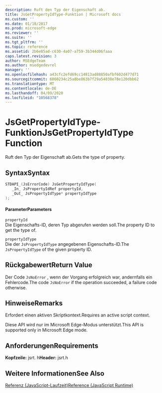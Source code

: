 ```yaml
---
description: Ruft den Typ der Eigenschaft ab.
title: JsGetPropertyIdType-Funktion | Microsoft docs
ms.custom: ''
ms.date: 01/18/2017
ms.prod: microsoft-edge
ms.reviewer: ''
ms.suite: ''
ms.tgt_pltfrm: ''
ms.topic: reference
ms.assetid: 2b6e85ad-c630-4a07-a759-3b344d06faaa
caps.latest.revision: 3
author: MSEdgeTeam
ms.author: msedgedevrel
manager: ''
ms.openlocfilehash: a43cfc2efd69cc14813ad88850afbf602d477d71
ms.sourcegitcommit: 6860234c25a8be863b7f29a54838e78e120dbb62
ms.translationtype: MT
ms.contentlocale: de-DE
ms.lasthandoff: 04/09/2020
ms.locfileid: "10568378"
---
```

# <span data-ttu-id="9c70e-103">JsGetPropertyIdType-Funktion</span><span class="sxs-lookup"><span data-stu-id="9c70e-103">JsGetPropertyIdType Function</span></span>
<span data-ttu-id="9c70e-104">Ruft den Typ der Eigenschaft ab.</span><span class="sxs-lookup"><span data-stu-id="9c70e-104">Gets the type of property.</span></span>  
  
## <span data-ttu-id="9c70e-105">Syntax</span><span class="sxs-lookup"><span data-stu-id="9c70e-105">Syntax</span></span>  
  
```cpp  
STDAPI_(JsErrorCode) JsGetPropertyIdType(  
   _In_ JsPropertyIdRef propertyId,  
   _Out_ JsPropertyIdType* propertyIdType  
);  
```  
  
#### <span data-ttu-id="9c70e-106">Parameter</span><span class="sxs-lookup"><span data-stu-id="9c70e-106">Parameters</span></span>  
 `propertyId`  
 <span data-ttu-id="9c70e-107">Die Eigenschafts-ID, deren Typ abgerufen werden soll.</span><span class="sxs-lookup"><span data-stu-id="9c70e-107">The property ID to get the type of.</span></span>  
  
 `propertyIdType`  
 <span data-ttu-id="9c70e-108">Die der `JsPropertyIdType` angegebenen Eigenschafts-ID.</span><span class="sxs-lookup"><span data-stu-id="9c70e-108">The `JsPropertyIdType` of the given property ID.</span></span>  
  
## <span data-ttu-id="9c70e-109">Rückgabewert</span><span class="sxs-lookup"><span data-stu-id="9c70e-109">Return Value</span></span>  
 <span data-ttu-id="9c70e-110">Der Code `JsNoError` , wenn der Vorgang erfolgreich war, andernfalls ein Fehlercode.</span><span class="sxs-lookup"><span data-stu-id="9c70e-110">The code `JsNoError` if the operation succeeded, a failure code otherwise.</span></span>  
  
## <span data-ttu-id="9c70e-111">Hinweise</span><span class="sxs-lookup"><span data-stu-id="9c70e-111">Remarks</span></span>  
 <span data-ttu-id="9c70e-112">Erfordert einen aktiven Skriptkontext.</span><span class="sxs-lookup"><span data-stu-id="9c70e-112">Requires an active script context.</span></span>  
  
 <span data-ttu-id="9c70e-113">Diese API wird nur im Microsoft Edge-Modus unterstützt.</span><span class="sxs-lookup"><span data-stu-id="9c70e-113">This API is supported only in Microsoft Edge mode.</span></span>  
  
## <span data-ttu-id="9c70e-114">Anforderungen</span><span class="sxs-lookup"><span data-stu-id="9c70e-114">Requirements</span></span>  
 <span data-ttu-id="9c70e-115">**Kopfzeile:** jsrt. h</span><span class="sxs-lookup"><span data-stu-id="9c70e-115">**Header:** jsrt.h</span></span>  
  
## <span data-ttu-id="9c70e-116">Weitere Informationen</span><span class="sxs-lookup"><span data-stu-id="9c70e-116">See Also</span></span>  
 [<span data-ttu-id="9c70e-117">Referenz (JavaScript-Laufzeit)</span><span class="sxs-lookup"><span data-stu-id="9c70e-117">Reference (JavaScript Runtime)</span></span>](../chakra-hosting/reference-javascript-runtime.md)